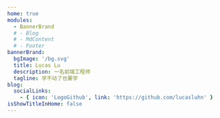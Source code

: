 ```yaml
---
home: true
modules:
  - BannerBrand
  # - Blog
  # - MdContent
  # - Footer
bannerBrand:
  bgImage: '/bg.svg'
  title: Lucas Lu
  description: 一名前端工程师
  tagline: 学不动了也要学
blog:
  socialLinks:
    - { icon: 'LogoGithub', link: 'https://github.com/lucasluhn' }
isShowTitleInHome: false
---
```

